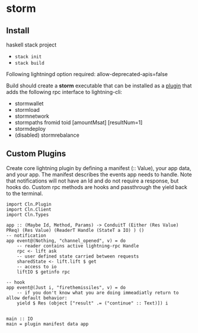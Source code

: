 # storm 

## Install
haskell stack project
- `stack init`
- `stack build`

Following lightningd option required: 
allow-deprecated-apis=false


Build should create a **storm** executable that can be installed as a [plugin](https://lightning.readthedocs.io/PLUGINS.html) 
that adds the following rpc interface to lightning-cli: 
- stormwallet 
- stormload
- stormnetwork   
- stormpaths fromid toid [amountMsat] [resultNum=1]  
- stormdeploy 
- (disabled) stormrebalance  
  
## Custom Plugins
Create core lightning plugin by defining a manifest (:: Value), your app data, and your app. The manifest describes the events app needs to handle. Note that notifications will not have an Id and do not require a response, but hooks do. Custom rpc methods are hooks and passthrough the yield back to the terminal.

```
import Cln.Plugin 
import Cln.Client
import Cln.Types 

app :: (Maybe Id, Method, Params) -> ConduitT (Either (Res Value) PReq) (Res Value) (ReaderT Handle (StateT a IO) ) () 
-- notification    
app event@(Nothing, "channel_opened", v) = do
    -- reader contains active lightning-rpc Handle
    rpc <- lift ask
    -- user defined state carried between requests
    sharedState <- lift.lift $ get 
    -- access to io
    liftIO $ getinfo rpc    

-- hook 
app event@(Just i, "firethemissiles", v) = do
    -- if you don't know what you are doing immeadiatly return to allow default behavior: 
    yield $ Res (object ["result" .= ("continue" :: Text)]) i


main :: IO
main = plugin manifest data app
```      


